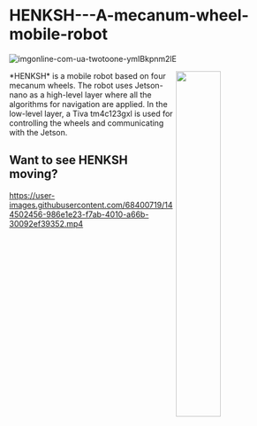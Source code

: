 # HENKSH---A-mecanum-wheel-mobile-robot
![imgonline-com-ua-twotoone-ymIBkpnm2lE](https://user-images.githubusercontent.com/68400719/144664305-fe59b2ea-9ac5-4f99-b4fa-8f53646556e0.jpg)

<img align="right" src="https://user-images.githubusercontent.com/68400719/144500521-c854e1f9-8e5b-4965-b320-b0abc30414d8.gif" width="40%" height="40%"/>
*HENKSH* is a mobile robot based on four mecanum wheels. The robot uses Jetson-nano as a high-level layer where all the algorithms for navigation are applied. In the low-level layer, a Tiva tm4c123gxl is used for controlling the wheels and communicating with the Jetson.    




## Want to see HENKSH moving?
https://user-images.githubusercontent.com/68400719/144502456-986e1e23-f7ab-4010-a66b-30092ef39352.mp4

